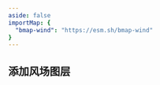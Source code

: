 ```yaml
---
aside: false
importMap: {
  "bmap-wind": "https://esm.sh/bmap-wind"
}
---
```


## 添加风场图层

<sfc-playground src="./bmap.vue" language="vue" title="风场" desc="添加风场图层"></sfc-playground>

